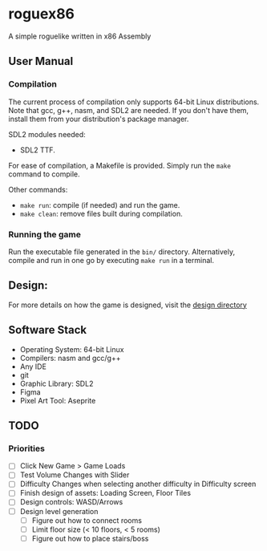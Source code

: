 # roguex86

A simple roguelike written in x86 Assembly

## User Manual

### Compilation

The current process of compilation only supports 64-bit Linux distributions. Note that gcc, g++, nasm, and SDL2 are needed. If you don't have them, install them from your distribution's package manager.

SDL2 modules needed:

- SDL2 TTF.

For ease of compilation, a Makefile is provided. Simply run the `make` command to compile.

Other commands:

- `make run`: compile (if needed) and run the game.
- `make clean`: remove files built during compilation.

### Running the game

Run the executable file generated in the `bin/` directory. Alternatively, compile and run in one go by executing `make run` in a terminal.

## Design:

For more details on how the game is designed, visit the [design directory](./design/)

## Software Stack

- Operating System: 64-bit Linux
- Compilers: nasm and gcc/g++
- Any IDE
- git
- Graphic Library: SDL2
- Figma
- Pixel Art Tool: Aseprite

## TODO

### Priorities

- [ ] Click New Game > Game Loads
- [ ] Test Volume Changes with Slider
- [ ] Difficulty Changes when selecting another difficulty in Difficulty screen
- [ ] Finish design of assets: Loading Screen, Floor Tiles
- [ ] Design controls: WASD/Arrows
- [ ] Design level generation
    - [ ] Figure out how to connect rooms
    - [ ] Limit floor size (< 10 floors, < 5 rooms)
    - [ ] Figure out how to place stairs/boss
